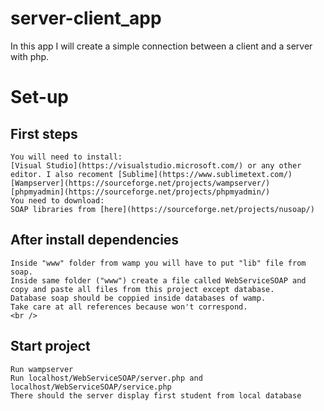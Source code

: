 # server-client_app
 In this app I will create a simple connection between a client and a server with php.
 
# Set-up
## First steps <br />
	You will need to install: 
	[Visual Studio](https://visualstudio.microsoft.com/) or any other editor. I also recoment [Sublime](https://www.sublimetext.com/)
	[Wampserver](https://sourceforge.net/projects/wampserver/) 
	[phpmyadmin](https://sourceforge.net/projects/phpmyadmin/) 
	You need to download: 
	SOAP libraries from [here](https://sourceforge.net/projects/nusoap/) 
	
## After install dependencies <br />
	Inside "www" folder from wamp you will have to put "lib" file from soap. 
	Inside same folder ("www") create a file called WebServiceSOAP and copy and paste all files from this project except database.
	Database soap should be coppied inside databases of wamp. 
	Take care at all references because won't correspond. 
	<br />
## Start project 
	Run wampserver  
	Run localhost/WebServiceSOAP/server.php and localhost/WebServiceSOAP/service.php 
	There should the server display first student from local database
	
 
